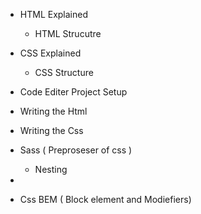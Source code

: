 - HTML Explained
    - HTML Strucutre
- CSS Explained 
    - CSS Structure

- Code Editer Project Setup

- Writing the Html
- Writing the Css
- Sass ( Preproseser of css )
    - Nesting
- 
- Css BEM ( Block element and Modiefiers)